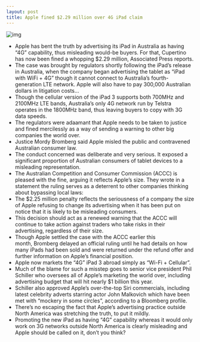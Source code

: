 ```yaml
---
layout: post
title: Apple fined $2.29 million over 4G iPad claim
---
```

![img](http://media.idownloadblog.com/wp-content/uploads/2012/04/iPad-3-promo-video-wireless-and-cellular-networking.jpg)
* Apple has bent the truth by advertising its iPad in Australia as having “4G” capability, thus misleading would-be buyers. For that, Cupertino has now been fined a whopping $2.29 million, Associated Press reports.
* The case was brought by regulators shortly following the iPad’s release in Australia, when the company began advertising the tablet as “iPad with WiFi + 4G” though it cannot connect to Australia’s fourth-generation LTE network. Apple will also have to pay 300,000 Australian dollars in litigation costs…
* Though the cellular version of the iPad 3 supports both 700MHz and 2100MHz LTE bands, Australia’s only 4G network run by Telstra operates in the 1800MHz band, thus leaving buyers to copy with 3G data speeds.
* The regulators were adaamant that Apple needs to be taken to justice and fined mercilessly as a way of sending a warning to other big companies the world over.
* Justice Mordy Bromberg said Apple misled the public and contravened Australian consumer law.
* The conduct concerned was deliberate and very serious. It exposed a significant proportion of Australian consumers of tablet devices to a misleading representation.
* The Australian Competition and Consumer Commission (ACCC) is pleased with the fine, arguing it reflects Apple’s size. They wrote in a statement the ruling serves as a deterrent to other companies thinking about bypassing local laws:
* The $2.25 million penalty reflects the seriousness of a company the size of Apple refusing to change its advertising when it has been put on notice that it is likely to be misleading consumers.
* This decision should act as a renewed warning that the ACCC will continue to take action against traders who take risks in their advertising, regardless of their size.
* Though Apple settled the case with the ACCC earlier this month, Bromberg delayed an official ruling until he had details on how many iPads had been sold and were returned under the refund offer and further information on Apple’s financial position.
* Apple now markets the “4G” iPad 3 abroad simply as “Wi-Fi + Cellular”.
* Much of the blame for such a misstep goes to senior vice president Phil Schiller who oversees all of Apple’s marketing the world over, including advertising budget that will hit nearly $1 billion this year.
* Schiller also approved Apple’s over-the-top Siri commercials, including latest celebrity adverts starring actor John Malkovich which have been met with “mockery in some circles”, according to a Bloomberg profile.
* There’s no escaping the fact that Apple’s advertising practice outside North America was stretching the truth, to put it mildly.
* Promoting the new iPad as having “4G” capability whereas it would only work on 3G networks outside North America is clearly misleading and Apple should be called on it, don’t you think?

